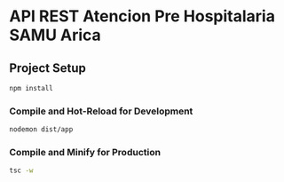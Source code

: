 # API REST Atencion Pre Hospitalaria SAMU Arica


## Project Setup

```sh
npm install
```

### Compile and Hot-Reload for Development

```sh
nodemon dist/app
```

### Compile and Minify for Production

```sh
tsc -w
```
